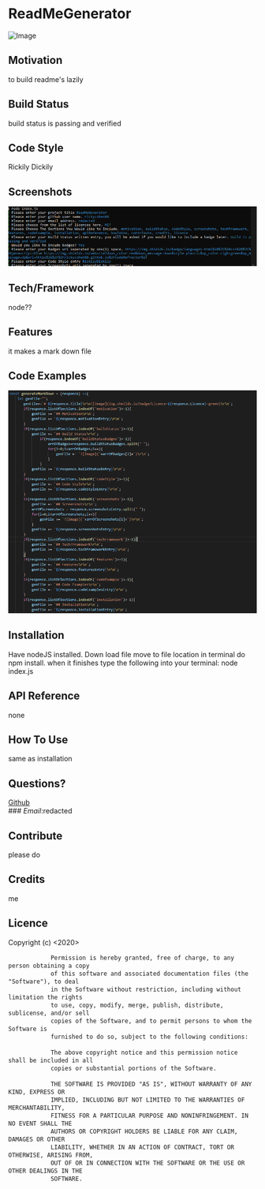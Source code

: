 # ReadMeGenerator

![Image](https://img.shields.io/badge/Licence-MIT-green)<br>

## Motivation
to build readme's lazily
## Build Status
build status is passing and verified
## Code Style
Rickily Dickily
## Screenshots
![Image](Assets/Capture.PNG)
## Tech/Framework
node??
## Features
it makes a mark down file
## Code Examples
![Image](Assets/Capture2.PNG)
## Installation
Have nodeJS installed. Down load file move to file location in terminal do npm install. when it finishes type the following into your terminal: node index.js
## API Reference
none
## How To Use
same as installation
## Questions? 
 [Github](https://github.com/rickycohen88)<br>### *Email*:redacted
## Contribute
please do
## Credits
me
## Licence


 Copyright (c) <2020> <rickycohen88>

                Permission is hereby granted, free of charge, to any person obtaining a copy
                of this software and associated documentation files (the "Software"), to deal
                in the Software without restriction, including without limitation the rights
                to use, copy, modify, merge, publish, distribute, sublicense, and/or sell
                copies of the Software, and to permit persons to whom the Software is
                furnished to do so, subject to the following conditions:
                
                The above copyright notice and this permission notice shall be included in all
                copies or substantial portions of the Software.
                
                THE SOFTWARE IS PROVIDED "AS IS", WITHOUT WARRANTY OF ANY KIND, EXPRESS OR
                IMPLIED, INCLUDING BUT NOT LIMITED TO THE WARRANTIES OF MERCHANTABILITY,
                FITNESS FOR A PARTICULAR PURPOSE AND NONINFRINGEMENT. IN NO EVENT SHALL THE
                AUTHORS OR COPYRIGHT HOLDERS BE LIABLE FOR ANY CLAIM, DAMAGES OR OTHER
                LIABILITY, WHETHER IN AN ACTION OF CONTRACT, TORT OR OTHERWISE, ARISING FROM,
                OUT OF OR IN CONNECTION WITH THE SOFTWARE OR THE USE OR OTHER DEALINGS IN THE
                SOFTWARE.